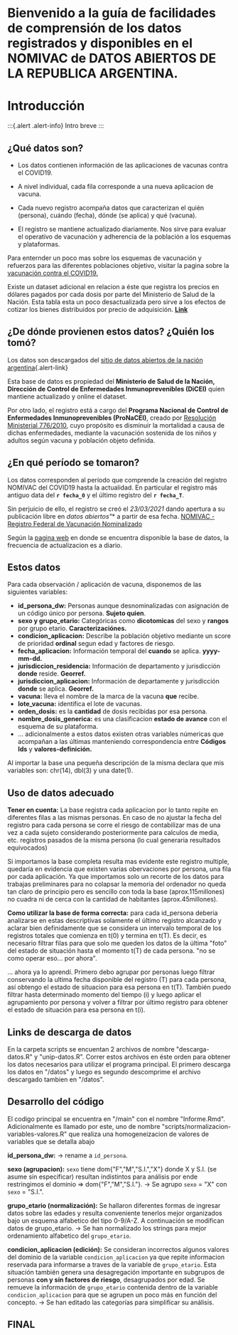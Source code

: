 # Bienvenido a la guía de facilidades de comprensión de los datos registrados y disponibles en el NOMIVAC de DATOS ABIERTOS DE LA REPUBLICA ARGENTINA.

# Introducción

:::{.alert .alert-info}
Intro breve
:::

## ¿Qué datos son?

- Los datos contienen información de las aplicaciones de vacunas contra el COVID19.

- A nivel individual, cada fila corresponde a una nueva aplicacion de vacuna.

- Cada nuevo registro acompaña datos que caracterizan el quién (persona), cuándo (fecha), dónde (se aplica) y qué (vacuna).

- El registro se mantiene actualizado diariamente. Nos sirve para evaluar el operativo de vacunación y adherencia de la población a los esquemas y plataformas.

Para enternder un poco mas sobre los esquemas de vacunación y refuerzos para las diferentes poblaciones objetivo, visitar la pagina sobre la [vacunación contra el COVID19.](https://www.argentina.gob.ar/coronavirus/vacuna)

Existe un dataset adicional en relacion a éste que registra los precios en dólares pagados por cada dosis por parte del Ministerio de Salud de la Nación. Esta tabla esta un poco desactualizada pero sirve a los efectos de cotizar los bienes distribuidos por precio de adquisición. [**Link**](http://datos.salud.gob.ar/dataset/precio-unitario-de-vacunas-covid-19-adquiridas-por-el-ministerio-de-salud-de-la-nacion)

## ¿De dónde provienen estos datos? ¿Quién los tomó?

Los datos son descargados del [sitio de datos abiertos de la nación argentina](https://datos.gob.ar/dataset/salud-vacunas-contra-covid-19-dosis-aplicadas-republica-argentina---registro-desagregado){.alert-link}

Esta base de datos es propiedad del **Ministerio de Salud de la Nación, Dirección de Control de Enfermedades Inmunoprevenibles (DiCEI)** quien mantiene actualizado y online el dataset.

Por otro lado, el registro está a cargo del **Programa Nacional de Control de Enfermedades Inmunoprevenibles (ProNaCEI)**, creado por [Resolución Ministerial 776/2010](https://bancos.salud.gob.ar/sites/default/files/2018-10/0000000494cnt-2013-10_resolucion-ministerial-259.pdf), cuyo propósito es disminuir la mortalidad a causa de dichas enfermedades, mediante la vacunación sostenida de los niños y adultos según vacuna y población objeto definida.

## ¿En qué período se tomaron?

Los datos corresponden al período que comprende la creación del registro NOMIVAC del COVID19 hasta la actualidad. En particular el registro más antiguo data del **`r fecha_0`** y el último registro del **`r fecha_T`**.

Sin perjuicio de ello, el registro se creó el *23/03/2021* dando apertura a su publicación libre en **datos abiertos*"** a partir de esa fecha. [NOMIVAC - Registro Federal de Vacunación Nominalizado](https://sisa.msal.gov.ar/sisadoc/docs/050203/nomivac_home.jsp)

Según la [pagina web](https://datos.gob.ar/dataset/salud-vacunas-contra-covid-19-dosis-aplicadas-republica-argentina---registro-desagregado/archivo/salud_e4515c25-e1fd-4f02-b1c1-5453c36eada6) en donde se encuentra disponible la base de datos, la frecuencia de actualizacion es a diario.

## Estos datos

Para cada observación / aplicación de vacuna, disponemos de las siguientes variables:

  - **id_persona_dw:** Personas aunque desnominalizadas con asignación de un código único por persona. **Sujeto quien**.
  - **sexo y grupo_etario:** Categóricas como **dicotomicas** del sexo y **rangos** por grupo etario. **Caracterizaciónes.**
  - **condicion_aplicacion:** Describe la población objetivo mediante un score de prioridad **ordinal** segun edad y factores de riesgo.
  - **fecha_aplicacion:** Información temporal del **cuando** se aplica. **yyyy-mm-dd.**
  - **jurisdiccion_residencia:** Información de departamento y jurisdicción **donde** reside. **Georref.**
  - **jurisdiccion_aplicacion:** Información de departamente y jurisdicción **donde** se aplica. **Georref.**
  - **vacuna:** lleva el nombre de la marca de la vacuna **que** recibe.
  - **lote_vacuna:** identifica el lote de vacunas.
  - **orden_dosis:** es la **cantidad** de dosis recibidas por esa persona.
  - **nombre_dosis_generica:** es una clasificacion **estado de avance** con el esquema de su plataforma.
  - ... adicionalmente a estos datos existen otras variables númericas que acompañan a las últimas manteniendo correspondencia entre **Códigos Ids** y **valores-definición.**

Al importar la base una pequeña descripción de la misma declara que mis variables son: chr(14), dbl(3) y una date(1).

## Uso de datos adecuado

**Tener en cuenta:** La base registra cada aplicacion por lo tanto repite en diferentes filas a las mismas personas. En caso de no ajustar la fecha del registro para cada persona se corre el riesgo de contabilizar mas de una vez a cada sujeto considerando posteriormente para calculos de media, etc. registros pasados de la misma persona (lo cual generaria resultados equivocados)

Si importamos la base completa resulta mas evidente este registro multiple, quedaría en evidencia que existen varias obervaciones por persona, una fila por cada aplicación. Ya que importamos solo un recorte de los datos para trabajas preliminares para no colapsar la memoria del ordenador no queda tan claro de principio pero es sencillo con toda la base (aprox.115millones) no cuadra ni de cerca con la cantidad de habitantes (aprox.45millones).

**Como utilizar la base de forma correcta:** para cada id_persona deberia analizarse en estas descriptivas solamente el último registro alcanzado y aclarar bien definidamente que se considera un intervalo temporal de los registros totales que comienza en t(0) y termina en t(T). Es decir, es necesario filtrar filas para que solo me queden los datos de la última "foto" del estado de situación hasta el momento t(T) de cada persona. "no se como operar eso... por ahora".

... ahora ya lo aprendí. Primero debo agrupar por personas luego filtrar conservando la ultima fecha disponible del registro (T) para cada persona, así obtengo el estado de situacion para esa persona en t(T). También puedo filtrar hasta determinado momento del tiempo (i) y luego aplicar el agrupamiento por persona y volver a filtrar por último registro para obtener el estado de situación para esa persona en t(i).

## Links de descarga de datos

En la carpeta scripts se encuentan 2 archivos de nombre "descarga-datos.R" y "unip-datos.R". Correr estos archivos en éste orden para obtener los datos necesarios para utilizar el programa principal. El primero descarga los datos en "/datos" y luego es segundo descomprime el archivo descargado tambien en "/datos".

## Desarrollo del código

El codigo principal se encuentra en "/main" con el nombre "Informe.Rmd".
Adicionalmente es llamado por este, uno de nombre "scripts/normalizacion-variables-valores.R" que realiza una homogeneizacion de valores de variables que se detalla abajo

**id_persona_dw:** -> rename a `id_persona`.

**sexo (agrupacion):** `sexo` tiene dom{"F","M","S.I.","X"} donde X y S.I. (se asume sin especificar) resultan indistintos para análisis por ende restringimos el dominio => dom{"F","M","S.I."}. -> Se agrupo `sexo` = "X" con `sexo` = "S.I.".

**grupo_etario (normalización):** Se hallaron diferentes formas de ingresar datos sobre las edades y resulta conveniente tenerlos mejor organizados bajo un esquema alfabetico del tipo 0-9/A-Z. A continuación se modifican datos de grupo_etario. -> Se han normalizado los strings para mejor ordenamiento alfabetico del `grupo_etario`.

**condicion_aplicacion (edición):** Se consideran incorrectos algunos valores del dominio de la variable `condicion_aplicacion` ya que repite informacion reservada para informarse a traves de la variable de `grupo_etario`. Esta situación también genera una desagregación importante en subgrupos de personas **con y sín factores de riesgo**, desagrupados por edad. Se remueve la información de `grupo_etario` contenida dentro de la variable `condicion_aplicacion` para que se agrupen un poco más en función del concepto. -> Se han editado las categorías para simplificar su análisis.

## FINAL

